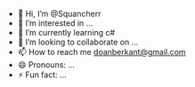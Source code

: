 - 👋 Hi, I’m @Squancherr
- 👀 I’m interested in ...
- 🌱 I’m currently learning c#
- 💞️ I’m looking to collaborate on ...
- 📫 How to reach me doanberkant@gmail.com
- 😄 Pronouns: ...
- ⚡ Fun fact: ...

<!---
Squancherr/Squancherr is a ✨ special ✨ repository because its `README.md` (this file) appears on your GitHub profile.
You can click the Preview link to take a look at your changes.
--->
